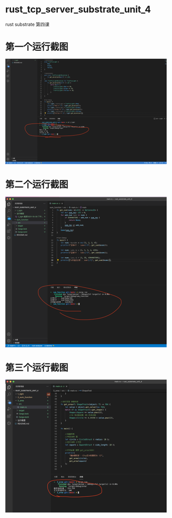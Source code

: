 # rust_tcp_server_substrate_unit_4
rust substrate 第四课


# 第一个运行截图
![第一个](./运行截图/1_light%20截屏2021-10-30%20下午1.48.42.png)

# 第二个运行截图
![第二个](./运行截图/2_sum_function%20截屏2021-10-30%20下午3.08.42.png)

# 第三个运行截图
![第三个](。/../运行截图/3_area%20截屏2021-10-30%20下午4.36.35.png)

